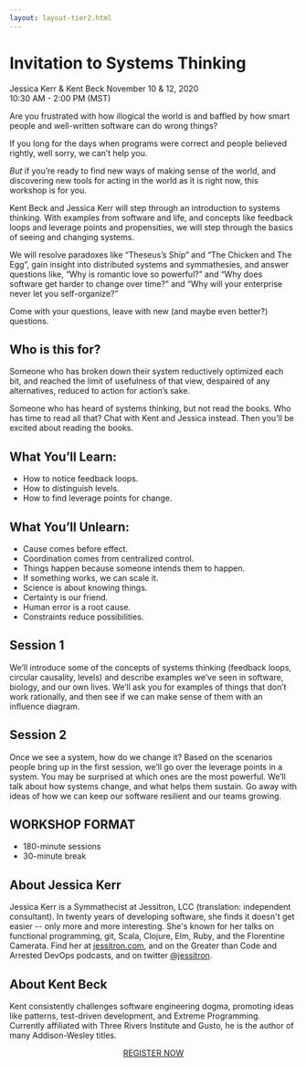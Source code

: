 ```yaml
---
layout: layout-tier2.html
---
```

<div class="container section workshop-single-page">
    <div class="row">
      <div class="col-xs-12 col-sm-2">
            <div class="speaker-container">
                <div class="co-workshop-img jessica-and-kent keep-color"></div>
                </div>
            </div>
            <div class="col-xs-12 col-sm-8 content">
                <h1>Invitation to Systems Thinking</h1>
                <p><span class="speaker-name">Jessica Kerr &amp; Kent Beck</span>
                <span class="duration">November 10 &amp; 12, 2020<br>10:30 AM - 2:00 PM (MST)</span></p>
                <p>Are you frustrated with how illogical the world is and baffled by how smart people and well-written software can do wrong things?<p>
                <p>If you long for the days when programs were correct and people believed rightly, well sorry, we can’t help you.</p>
                <p><em>But</em> if you’re ready to find new ways of making sense of the world, and discovering new tools for acting in the world as it is right now, this workshop is for you.</p>
                <p>Kent Beck and Jessica Kerr will step through an introduction to systems thinking. With examples from software and life, and concepts like feedback loops and leverage points and propensities, we will step through the basics of seeing and changing systems.</p>
                <p>We will resolve paradoxes like “Theseus’s Ship” and “The Chicken and The Egg”, gain insight into distributed systems and symmathesies, and answer questions like, “Why is romantic love so powerful?” and “Why does software get harder to change over time?” and “Why will your enterprise never let you self-organize?”</p>
                <p>Come with your questions, leave with new (and maybe even better?) questions.</p>
                <h2>Who is this for?</h2>
                <p>Someone who has broken down their system reductively optimized each bit, and reached the limit of usefulness of that view, despaired of any alternatives, reduced to action for action’s sake.</p>
                <p>Someone who has heard of systems thinking, but not read the books. Who has time to read all that? Chat with Kent and Jessica instead. Then you’ll be excited about reading the books.</p>
                <h2>What You’ll Learn:</h2>
                <ul>
                    <li>How to notice feedback loops.</li>
                    <li>How to distinguish levels.</li>
                    <li>How to find leverage points for change.</li>
                </ul>
                <h2>What You’ll Unlearn:</h2>
                <ul>
                    <li>Cause comes before effect.</li>
                    <li>Coordination comes from centralized control.</li>
                    <li>Things happen because someone intends them to happen.</li>
                    <li>If something works, we can scale it.</li>
                    <li>Science is about knowing things.</li>
                    <li>Certainty is our friend.</li>
                    <li>Human error is a root cause.</li>
                    <li>Constraints reduce possibilities.</li>
                </ul>
                <h2>Session 1</h2>
                <p>We’ll introduce some of the concepts of systems thinking (feedback loops, circular causality,  levels) and describe examples we’ve seen in software, biology, and our own lives. We’ll ask you for examples of things that don’t work rationally, and then see if we can make sense of them with an influence diagram.</p>
                <h2>Session 2</h2>
                <p>Once we see a system, how do we change it? Based on the scenarios people bring up in the first session, we’ll go over the leverage points in a system. You may be surprised at which ones are the most powerful. We’ll talk about how systems change, and what helps them sustain. Go
                away with ideas of how we can keep our software resilient and our teams growing.</p>
                <h2>WORKSHOP FORMAT</h2>
                <ul>
                    <li>180-minute sessions</li>
                    <li>30-minute break</li>
                </ul>
                <h2>About Jessica Kerr</h2>
                <div class="speaker-img-in-content jessica-kerr keep-color"></div>
                <p>Jessica Kerr is a Symmathecist at Jessitron, LCC (translation: independent consultant). In twenty years of developing software, she finds it doesn't get easier -- only more and more interesting. She's known for her talks on functional programming, git, Scala, Clojure, Elm, Ruby, and the Florentine Camerata. Find her at <a href="https://jessitron.com/">jessitron.com</a>, and on the Greater than Code and Arrested DevOps podcasts, and on twitter <a href="https://twitter.com/jessitron">@jessitron</a>.</p>
                <h2>About Kent Beck</h2>
                <div class="speaker-img-in-content kent-beck keep-color"></div>
                <p>Kent consistently challenges software engineering dogma, promoting ideas like patterns, test-driven development, and Extreme Programming. Currently affiliated with Three Rivers Institute and Gusto, he is the author of many Addison-Wesley titles.</p>
                <div class="col-xs-12" align="center">
                    <a class="btn" href="https://ti.to/EDDD/explore-ddd-2020-virtual-workshops">REGISTER NOW</a>
                </div>
            </div>
        </div>
    </div>
</div>